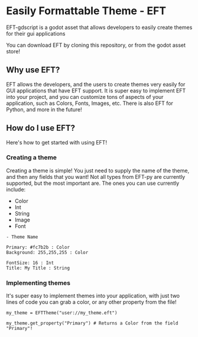 # Easily Formattable Theme - EFT

EFT-gdscript is a godot asset that allows developers to easily create themes for their gui applications

You can download EFT by cloning this repository, or from the godot asset store!

## Why use EFT?

EFT allows the developers, and the users to create themes very easily for GUI applications that have EFT support. It is super easy to implement EFT into your project, and you can customize tons of aspects of your application, such as Colors, Fonts, Images, etc. There is also EFT for Python, and more in the future!

## How do I use EFT?

Here's how to get started with using EFT!

### Creating a theme

Creating a theme is simple! You just need to supply the name of the theme, and then any fields that you want! Not all types from EFT-py are currently supported, but the most important are. The ones you can use currently include:
- Color
- Int
- String
- Image
- Font
```eft
- Theme Name

Primary: #fc7b2b : Color
Background: 255,255,255 : Color

FontSize: 16 : Int
Title: My Title : String
```

### Implementing themes
It's super easy to implement themes into your application, with just two lines of code you can grab a color, or any other property from the file!
```gdscript
my_theme = EFTTheme("user://my_theme.eft")

my_theme.get_property("Primary") # Returns a Color from the field "Primary"!
```
